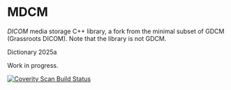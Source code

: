 MDCM
====

_DICOM_ media storage C++ library, a fork from the minimal subset of GDCM (Grassroots DICOM). Note that the library is not GDCM.

Dictionary 2025a

Work in progress.

[![Coverity Scan Build Status](https://scan.coverity.com/projects/21678/badge.svg)](https://scan.coverity.com/projects/mdcm)
